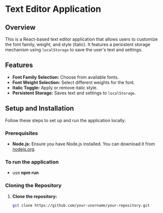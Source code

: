 # Text Editor Application

## Overview

This is a React-based text editor application that allows users to customize the font family, weight, and style (italic). It features a persistent storage mechanism using `localStorage` to save the user's text and settings.

## Features

- **Font Family Selection:** Choose from available fonts.
- **Font Weight Selection:** Select different weights for the font.
- **Italic Toggle:** Apply or remove italic style.
- **Persistent Storage:** Saves text and settings to `localStorage`.

## Setup and Installation

Follow these steps to set up and run the application locally:

### Prerequisites

- **Node.js:** Ensure you have Node.js installed. You can download it from [nodejs.org](https://nodejs.org/).

### To run the application
- use **npm run**

### Cloning the Repository

1. **Clone the repository:**

   ```bash
   git clone https://github.com/your-username/your-repository.git

